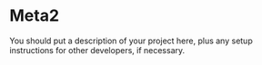 # Meta2

You should put a description of your project here, plus any setup instructions for other developers, if necessary.